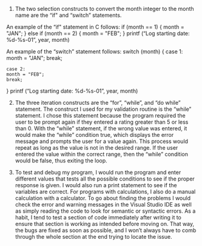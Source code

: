 1. The two selection constructs to convert the month integer to the month name are the “if" and “switch” statements. 

An example of the “if" statement in C follows:
if (month == 1)
{
    month = "JAN";
} 
else if (month == 2)
{
    month = "FEB";
}
printf (“Log starting date: %d-%s-01”, year, month)

An example of the “switch” statement follows: 
switch (month) 
{
    case 1:
	month = "JAN";
	break;

    case 2:
	month = "FEB";
	break;
}
printf (“Log starting date: %d-%s-01”, year, month)

2. The three iteration constructs are the “for”, “while”, and “do while” statement. The construct I used for my validation routine is the “while” statement. I chose this statement because the program required the user to be prompt again if they entered a rating greater than 5 or less than 0. With the “while” statement, if the wrong value was entered, it would make the “while” condition true, which displays the error message and prompts the user for a value again. This process would repeat as long as the value is not in the desired range. If the user entered the value within the correct range, then the “while” condition would be false, thus exiting the loop.  

3. To test and debug my program, I would run the program and enter different values that tests all the possible conditions to see if the proper response is given. I would also run a print statement to see if the variables are correct. For programs with calculations, I also do a manual calculation with a calculator. To go about finding the problems I would check the error and warning messages in the Visual Studio IDE as well as simply reading the code to look for semantic or syntactic errors. As a habit, I tend to test a section of code immediately after writing it to ensure that section is working as intended before moving on. That way, the bugs are fixed as soon as possible, and I won’t always have to comb through the whole section at the end trying to locate the issue.  
